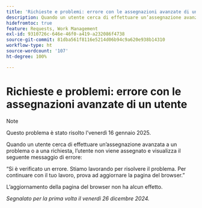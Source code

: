 ```yaml
---
title: 'Richieste e problemi: errore con le assegnazioni avanzate di un utente'
description: Quando un utente cerca di effettuare un’assegnazione avanzata a un problema o a una richiesta, l’utente non viene assegnato e visualizza un messaggio di errore.
hidefromtoc: true
feature: Requests, Work Management
exl-id: 9310726c-646e-46f0-a419-a232086f4738
source-git-commit: 81dba561f8116e5214d06b94c9a620e938b14310
workflow-type: ht
source-wordcount: '107'
ht-degree: 100%

---
```


# Richieste e problemi: errore con le assegnazioni avanzate di un utente

>[!NOTE]
>
>Questo problema è stato risolto l’venerdì 16 gennaio 2025.

Quando un utente cerca di effettuare un’assegnazione avanzata a un problema o a una richiesta, l’utente non viene assegnato e visualizza il seguente messaggio di errore:

“Si è verificato un errore. Stiamo lavorando per risolvere il problema. Per continuare con il tuo lavoro, prova ad aggiornare la pagina del browser.”

L’aggiornamento della pagina del browser non ha alcun effetto.

_Segnalato per la prima volta il venerdì 26 dicembre 2024._
